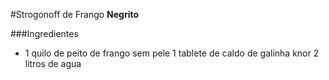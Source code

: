 #Strogonoff de Frango
**Negrito**

###Ingredientes

 - 1 quilo de peito de frango sem pele
   1 tablete de caldo de galinha knor
   2 litros de agua

